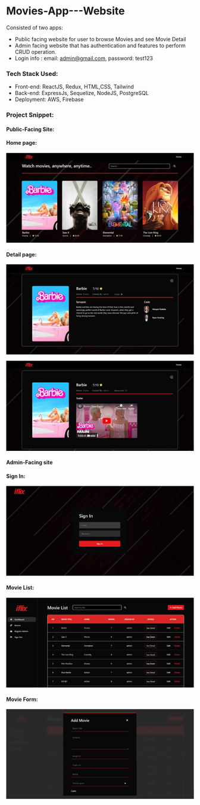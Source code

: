 # Movies-App---Website

Consisted of two apps:

- Public facing website for user to browse Movies and see Movie Detail
- Admin facing website that has authentication and features to perform CRUD operation.
- Login info : email: admin@gmail.com, password: test123

### Tech Stack Used:

- Front-end: ReactJS, Redux, HTML,CSS, Tailwind
- Back-end: ExpressJs, Sequelize, NodeJS, PostgreSQL
- Deployment: AWS, Firebase

### Project Snippet:

#### Public-Facing Site:

#### Home page:

![homepage](screenshots/1.jpg)

#### Detail page:

![detailpage1](screenshots/2.jpg)

![detailpage2](screenshots/3.jpg)

#### Admin-Facing site

#### Sign In:

![logIn](screenshots/4.jpg)

#### Movie List:

![movieList](screenshots/5.jpg)

#### Movie Form:

![movieForm](screenshots/6.jpg)
